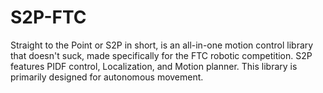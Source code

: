 # S2P-FTC
Straight to the Point or S2P in short, is an all-in-one motion control library that doesn't suck, made specifically for the FTC robotic competition. S2P features PIDF control, Localization, and Motion planner. This library is primarily designed for autonomous movement.
